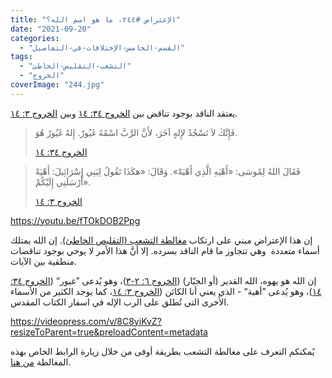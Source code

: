 ```yaml
---
title: "الإعتراض #٢٤٤، ما هو اسم الله؟"
date: "2021-09-20"
categories: 
  - "القسم-الخامس-الإختلافات-في-التفاصيل"
tags: 
  - "التشعب-التقليص-الخاطئ"
  - "الخروج"
coverImage: "244.jpg"
---
```


يعتقد الناقد بوجود تناقض بين [الخروج ٣٤: ١٤](https://my.bible.com/bible/101/EXO.34.14) وبين [الخروج ٣: ١٤](https://my.bible.com/bible/101/EXO.3.14).

> فَإِنَّكَ لاَ تَسْجُدُ لإِلهٍ آخَرَ، لأَنَّ الرَّبَّ اسْمُهُ غَيُورٌ. إِلهٌ غَيُورٌ هُوَ.
> 
> [الخروج ٣٤: ١٤](https://my.bible.com/bible/101/EXO.34.14)

> فَقَالَ اللهُ لِمُوسَى: «أَهْيَهِ الَّذِي أَهْيَهْ». وَقَالَ: «هكَذَا تَقُولُ لِبَنِي إِسْرَائِيلَ: أَهْيَهْ أَرْسَلَنِي إِلَيْكُمْ».
> 
> [الخروج ٣: ١٤](https://my.bible.com/bible/101/EXO.3.14)

https://youtu.be/fTOkDOB2Ppg

إن هذا الإعتراض مبني على ارتكاب [مغالطة التشعب (التقليص الخاطئ)](https://reasonofhope.com/2019/07/25/bifurcation/). إن الله يمتلك أسماء متعددة  وهي تتجاوز ما قام الناقد بسرده. إلا أنَّ هذا الأمر لا يوحي بوجود تناقضات منطقية بين الآيات.

إن الله هو يهوه، الله القدير (أو الجبّار) ([الخروج ٦: ٢-٣](https://my.bible.com/bible/101/EXO.6.2-3))، وهو يُدعى ”غيور“ ([الخروج ٣٤: ١٤](https://my.bible.com/bible/101/EXO.34.14))، وهو يُدعى ”أهية“ - الذي يعني أنا الكائن ([الخروج ٣: ١٤](https://my.bible.com/bible/101/EXO.3.14)، كما يوجد الكثير من الأسماء الأُخرى التي تُطلق على الرب الإله في اسفار الكتاب المقدس.

https://videopress.com/v/8C8yiKvZ?resizeToParent=true&preloadContent=metadata

يًمكنكم التعرف على مغالطة التشعب بطريقة أوفى من خلال زيارة الرابط الخاص بهذه المغالطة [من هنا](https://reasonofhope.com/2019/07/25/bifurcation/).
